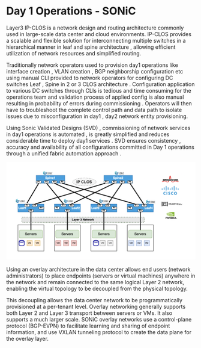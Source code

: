 # Day 1 Operations - SONiC 

Layer3  IP-CLOS is a network design and routing architecture commonly used in large-scale data center and cloud environments. IP-CLOS provides a scalable and flexible solution for interconnecting multiple switches  in a hierarchical manner in leaf and spine architecture , allowing efficient utilization of network resources and simplified routing.

Traditionally network operators used to provision day1 operations like interface creation , VLAN creation , BGP neighborship configuration etc using manual CLI provided to network operators for configuring DC switches Leaf , Spine in 2 or 3 CLOS architecture . Configuration application to various DC switches through CLIs is tedious and time consuming for the operations team and validation process of applied config is also manual resulting in probability of errors during commissioning . Operators will then have to troubleshoot the complete control path and data path to isolate issues due to misconfiguration in day1 , day2 network entity provisioning.

Using Sonic Validated Designs (SVD) , commissioning of network services in day1 operations is automated , is greatly simplified and reduces considerable  time to deploy day1 services . SVD ensures consistency , accuracy and availability of all configurations committed in Day 1 operations through a unified fabric automation approach .


![Sonic Day1 Operations](img/img1.png)


Using an overlay architecture in the data center allows end users (network administrators) to place endpoints (servers or virtual machines) anywhere in the network and remain connected to the same logical Layer 2 network, enabling the virtual topology to be decoupled from the physical topology. 

This decoupling allows the data center network to be programmatically provisioned at a per-tenant level. Overlay networking generally supports both Layer 2 and Layer 3 transport between servers or VMs. It also supports a much larger scale. SONiC overlay networks use a control-plane protocol (BGP-EVPN) to facilitate learning and sharing of endpoint information, and use VXLAN tunneling protocol to create the data plane for the overlay layer.


